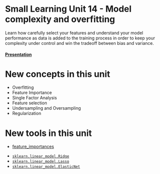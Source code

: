 # Small Learning Unit 14 - Model complexity and overfitting

Learn how carefully select your features and understand your model performance as data is added to the training process
in order to keep your complexity under control and win the tradeoff between bias and variance.

#### [Presentation](https://docs.google.com/presentation/d/17B5a6CEcQvplIhRCWPx4BfArQv5c-vi-EDaemkpRyro/edit?usp=sharing)


# New concepts in this unit

- Overfitting
- Feature Importance
- Single Factor Analysis
- Feature selection 
- Undersampling and Oversampling
- Regularization


# New tools in this unit
- [feature_importances](http://scikit-learn.org/stable/auto_examples/ensemble/plot_forest_importances.html)
* [`sklearn.linear_model.Ridge`](https://scikit-learn.org/stable/modules/generated/sklearn.linear_model.Ridge.html)
* [`sklearn.linear_model.Lasso`](https://scikit-learn.org/stable/modules/generated/sklearn.linear_model.Lasso.html)
* [`sklearn.linear_model.ElasticNet`](https://scikit-learn.org/stable/modules/generated/sklearn.linear_model.ElasticNet.html)
